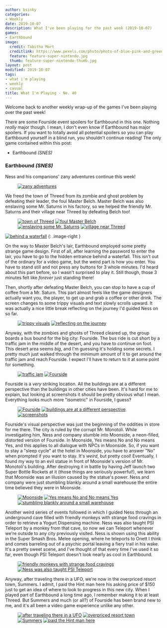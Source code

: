 ```yaml
---
author: bsinky
categories:
- Weekly
date: 2019-10-07
description: What I've been playing for the past week (2019-10-07)
games:
- Earthbound
image:
  credit: Tabitha Mort
  creditlink: https://www.pexels.com/photo/photo-of-blue-pink-and-green-led-light-775907/
  feature: feature-super-nintendo.jpg
  thumb: feature-super-nintendo-thumb.jpg
layout: post
modified: 2019-10-07
tags:
- what i'm playing
- weekly
- casual
title: What I'm Playing - No. 40
---
```


Welcome back to another weekly wrap-up of the games I've been playing over the
past week!

There are some Fourside event spoilers for Earthbound in this one. Nothing
*really* major though. I mean, I don't even know if Earthbound has major
spoilers. If you want to totally avoid all potential spoilers so you can play
Earthbound yourself in a blind run, you shouldn't continue reading! The only
game contained within this post:

 - Earthbound *(SNES)*

<!--more-->

### Earthbound *(SNES)*

Ness and his companions' zany adventures continue this week!

<figure class="half center">
    <a href="https://i.imgur.com/shKblbY.png"><img src="https://i.imgur.com/shKblbYm.png" alt="zany adventures"/>
    </a>
</figure>

We freed the town of Threed from its zombie and ghost problem by defeating their
leader, the foul Master Belch. Master Belch was also enslaving some Mr. Saturns
in his factory, so we helped the friendly Mr. Saturns and their village near
Threed by defeating Belch too!

<figure class="half">
    <a href="https://i.imgur.com/YxMuzrM.png"><img src="https://i.imgur.com/YxMuzrMm.png" alt="town of Threed"/></a>
    <a href="https://i.imgur.com/afm2GsB.png"><img src="https://i.imgur.com/afm2GsBm.png" alt="foul Master Belch"/></a>
    <a href="https://i.imgur.com/koako9z.png"><img src="https://i.imgur.com/koako9zm.png" alt="enslaving some Mr. Saturns"/></a>
    <a href="https://i.imgur.com/fJObJfy.png"><img src="https://i.imgur.com/fJObJfym.png" alt="village near Threed"/></a>
</figure>

[![behind a waterfall](https://i.imgur.com/BX3Aausm.png)](https://i.imgur.com/BX3Aaus.png)
{: .image-right }

On the way to Master Belch's lair, Earthbound employed some pretty strange game
design. First of all, after learning the password to enter the lair, you have to
go to the hidden entrance behind a waterfall. This isn't out of the ordinary for
a video game, but the weird part is how you enter. You have to stand still and
not press any buttons for 3 whole minutes. I'd heard about this part before, so
I wasn't surprised to play it. Still though, those 3 minutes felt like *forever*
just standing there!

Then, shortly after defeating Master Belch, you can stop to have a cup of coffee
from a Mr. Saturn. This part almost feels like the game designers actually want
you, the player, to get up and grab a coffee or other drink. The screen changes
to some trippy visuals and text slowly scrolls upward. It was actually a nice
little break reflecting on the journey I'd guided Ness on so far.

<figure class="half">
    <a href="https://i.imgur.com/nLyTP4c.png"><img src="https://i.imgur.com/nLyTP4cm.png" alt="trippy visuals"/></a>
    <a href="https://i.imgur.com/9cuShSd.png"><img src="https://i.imgur.com/9cuShSdm.png" alt="reflecting on the journey"/></a>
</figure>

Anyway, with the zombies and ghosts of Threed cleared up, the group boards a bus
bound for the big city: Fourside. The bus ride is cut short by a traffic jam in
the middle of the desert, and you have to continue on foot. This desert area
seems *big*, and I'm guessing it's holding some secrets. I pretty much just
walked through the minimum amount of it to get around the traffic jam and reach
Fourside. I expect I'll have to return to it at some point for something.

<figure class="half">
    <a href="https://i.imgur.com/Rv7Utpn.png"><img src="https://i.imgur.com/Rv7Utpnm.png" alt="traffic jam"/></a>
    <a href="https://i.imgur.com/sFpekkZ.png"><img src="https://i.imgur.com/sFpekkZm.png" alt="Fourside"/></a>
</figure>

Fourside is a *very* striking location. All the buildings are at a different
perspective than the buildings in other cities have been. It's hard for me to
explain, but looking at screenshots it should be pretty obvious what I mean.
Everything looks much more "isometric" in Fourside, I guess?

<figure class="third">
    <a href="https://i.imgur.com/C3b9tOp.png"><img src="https://i.imgur.com/C3b9tOpm.png" alt="Fourside"/></a>
    <a href="https://i.imgur.com/dNilJLI.png"><img src="https://i.imgur.com/dNilJLIm.png" alt="buildings are at a different perspective"/></a>
    <a href="https://i.imgur.com/sXaIBTy.png"><img src="https://i.imgur.com/sXaIBTym.png" alt="screenshots"/></a>
</figure>

Fourside's visual perspective was just the beginning of the oddities in store
for me there. The city is ruled by the corrupt Mr. Monotoli. While investigating
him, Ness and company stumble into Moonside, a neon-filled, distorted version of
Fourside. In Moonside, Yes means No and No means Yes, and this applies to all
dialogue with NPCs in Moonside. So, if you want to stay a "sleep cycle" at the
hotel in Moonside, you have to answer "No" when prompted if you want to stay.
It's *weird*, but pretty cool! Eventually, I found my way to an evil statue in
front of Moonside's version of Mr. Monotoli's building. After destroying it in
battle by having Jeff launch two Super Bottle Rockets at it (those things are
seriously powerful!), we learn that Moonside was an illusion caused by the
statue's power. Ness and company were just stumbling blankly around a small
warehouse the entire time believed they were in Moonside.

<figure class="third">
    <a href="https://i.imgur.com/L4jCmIr.png"><img src="https://i.imgur.com/L4jCmIrm.png" alt="Moonside"/></a>
    <a href="https://i.imgur.com/xnsk0rO.png"><img src="https://i.imgur.com/xnsk0rOm.png" alt="Yes means No and No means Yes"/></a>
    <a href="https://i.imgur.com/3UH2KtU.png"><img src="https://i.imgur.com/3UH2KtUm.png" alt="stumbling blankly around a small warehouse"/></a>
</figure>

Another weird series of events followed in which I guided Ness through an
underground cave filled with friendly monkeys with strange food cravings in
order to retrieve a Yogurt Dispensing machine. Ness was also taught PSI Teleport
by a monkey from that cave, so now we can Teleport whenever we're outside to any
city previously visited. Ness is shown using this ability in the Super Smash
Bros. Melee opening, where he teleports to Onett I think and comes barreling out
of a psychic portal leaving a fiery trail in his wake. It's a pretty sweet
scene, and I've thought of that every time I've used it so far, even though PSI
Teleport doesn't look nearly as cool in Earthbound.

<figure class="half">
    <a href="https://i.imgur.com/uhGWt0o.png"><img src="https://i.imgur.com/uhGWt0om.png" alt="friendly monkeys with strange food cravings"/></a>
    <a href="https://i.imgur.com/KG7qrsp.png"><img src="https://i.imgur.com/KG7qrspm.png" alt="Ness was also taught PSI Teleport"/></a>
</figure>

Anyway, after traveling there in a UFO, we're now in the overpriced resort town,
Summers. I admit, I paid the Hint man here his asking price of $150 just to get
an idea of where to look to progress in this new city. When I played part of
Earthbound a long time ago, I remember making it to at least Threed. But Summers
and much (or all?) of Fourside has been brand new to me, and it's all been a
video game experience unlike any other.

<figure class="half">
    <a href="https://i.imgur.com/S3IRBUN.png"><img src="https://i.imgur.com/S3IRBUNm.png" alt="after traveling there in a UFO"/></a>
    <a href="https://i.imgur.com/8afSeQZ.png"><img src="https://i.imgur.com/8afSeQZm.png" alt="overpriced resort town"/></a>
    <a href="https://i.imgur.com/Ln0lZQ2.png"><img src="https://i.imgur.com/Ln0lZQ2m.png" alt="Summers"/></a>
    <a href="https://i.imgur.com/6i824tI.png"><img src="https://i.imgur.com/6i824tIm.png" alt="paid the Hint man here"/></a>
</figure>